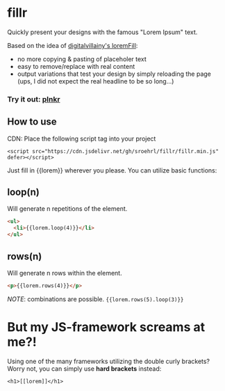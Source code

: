 # fillr

Quickly present your designs with the famous "Lorem Ipsum" text.

Based on the idea of [digitalvillainy's loremFill](https://github.com/digitalvillainy/loremFill):

- no more copying & pasting of placeholer text
- easy to remove/replace with real content
- output variations that test your design by simply reloading the page (ups, I did not expect the real headline to be so long...)

### Try it out: [plnkr](https://plnkr.co/edit/v31OZE?p=preview)

## How to use

CDN: Place the following script tag into your project 

`<script src="https://cdn.jsdelivr.net/gh/sroehrl/fillr/fillr.min.js" defer></script>`

Just fill in {{lorem}} wherever you please. You can utilize basic functions:

## loop(n)
Will generate n repetitions of the element.

```HTML
<ul>
  <li>{{lorem.loop(4)}}</li>
</ul>

```

## rows(n)
Will generate n rows within the element.

```HTML
<p>{{lorem.rows(4)}}</p>

```

_NOTE_: combinations are possible.
`{{lorem.rows(5).loop(3)}}`

# But my JS-framework screams at me?!
Using one of the many frameworks utilizing the double curly brackets? Worry not, you can simply use **hard brackets** instead:

`<h1>[[lorem]]</h1>`
